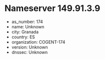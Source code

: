 # Nameserver 149.91.3.9

* as_number: 174
* name: Unknown
* city: Granada
* country: ES
* organization: COGENT-174
* version: Unknown
* dnssec: Unknown
